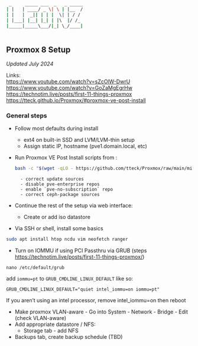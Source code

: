 ```bash
 _     _____ ___  _   _ _____
| |   | ____/ _ \| \ | |__  /
| |   |  _|| | | |  \| | / / 
| |___| |__| |_| | |\  |/ /_ 
|_____|_____\___/|_| \_/____|
                             
```

## Proxmox 8 Setup
*Updated July 2024*

Links:  
https://www.youtube.com/watch?v=sZcOlW-DwrU
https://www.youtube.com/watch?v=GoZaMgEgrHw
https://technotim.live/posts/first-11-things-proxmox
https://tteck.github.io/Proxmox/#proxmox-ve-post-install

### General steps
- Follow most defaults during install
	+ ext4 on built-in SSD and LVM/LVM-thin setup
	+ Assign static IP, hostname (pve1.domain.local, etc)

- Run Proxmox VE Post Install scripts from :
	```bash
	bash -c "$(wget -qLO - https://github.com/tteck/Proxmox/raw/main/misc/post-pve-install.sh)"
	```
		- correct update sources
		- disable pve-enterprise repos
		- enable `pve-no-subscription` repo
		- correct ceph-package sources

- Continue the rest of the setup via web interface:
	+ Create or add iso datastore
- Via SSH or shell, install some basics
```bash
sudo apt install htop ncdu vim neofetch ranger
```
- Turn on IOMMU if using PCI Passthru via GRUB (steps https://technotim.live/posts/first-11-things-proxmox/)
```shell
nano /etc/default/grub
```
add `iommu=pt` to `GRUB_CMDLINE_LINUX_DEFAULT` like so:

```shell 
GRUB_CMDLINE_LINUX_DEFAULT="quiet intel_iommu=on iommu=pt"
```

If you aren’t using an intel processor, remove intel_iommu=on
then reboot

- Make proxmox VLAN-aware - Go into System - Network - Bridge - Edit (check VLAN-aware)
- Add appropriate datastore / NFS:
	+ Storage tab - add NFS
- Backups tab, create backup schedule (TBD)